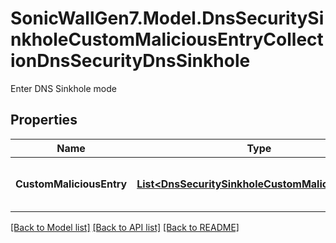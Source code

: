 # SonicWallGen7.Model.DnsSecuritySinkholeCustomMaliciousEntryCollectionDnsSecurityDnsSinkhole
Enter DNS Sinkhole mode

## Properties

Name | Type | Description | Notes
------------ | ------------- | ------------- | -------------
**CustomMaliciousEntry** | [**List&lt;DnsSecuritySinkholeCustomMaliciousEntry&gt;**](DnsSecuritySinkholeCustomMaliciousEntry.md) | Add custom malicious entry. | [optional] 

[[Back to Model list]](../README.md#documentation-for-models) [[Back to API list]](../README.md#documentation-for-api-endpoints) [[Back to README]](../README.md)

